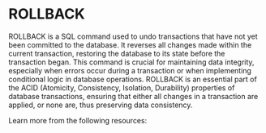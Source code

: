 # ROLLBACK

ROLLBACK is a SQL command used to undo transactions that have not yet been committed to the database. It reverses all changes made within the current transaction, restoring the database to its state before the transaction began. This command is crucial for maintaining data integrity, especially when errors occur during a transaction or when implementing conditional logic in database operations. ROLLBACK is an essential part of the ACID (Atomicity, Consistency, Isolation, Durability) properties of database transactions, ensuring that either all changes in a transaction are applied, or none are, thus preserving data consistency.

Learn more from the following resources:

